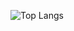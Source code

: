 ![Top Langs](https://github-readme-stats.vercel.app/api/top-langs/?username=cmcdev-code&langs_count=9)
